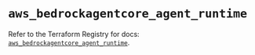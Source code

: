 # `aws_bedrockagentcore_agent_runtime`

Refer to the Terraform Registry for docs: [`aws_bedrockagentcore_agent_runtime`](https://registry.terraform.io/providers/hashicorp/aws/6.19.0/docs/resources/bedrockagentcore_agent_runtime).
